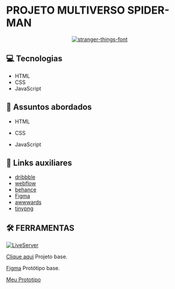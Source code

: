 # PROJETO MULTIVERSO SPIDER-MAN

<p align="center">
    <a href="https://fontmeme.com/stranger-things-font/"><img src="https://fontmeme.com/permalink/241214/89466be3a0dbc7baba2a1dea3c4ef1d0.png" alt="stranger-things-font" border="0"></a>
</p>


## 💻 Tecnologias
- HTML
- CSS
- JavaScript

## 💬 Assuntos abordados
- HTML
  
- CSS
  
- JavaScript


## 🔗 Links auxiliares

- [dribbble](https://dribbble.com/)
- [webflow](https://webflow.com/)
- [behance](https://www.behance.net/) 
- [Figma](https://www.figma.com/) 
- [awwwards](https://www.awwwards.com/) 
- [tinypng](https://tinypng.com/)
  

## 🛠️ FERRAMENTAS
[![LiveServer](https://img.shields.io/badge/Live_Server-000?style=for-the-badge&logo=Live%20Server&labelColor=rgb(235%2C%2058%2C%20248))](https://github.com/ritwickdey/vscode-live-server-plus-plus)



[Clique aqui](https://github.com/elidianaandrade/dio-lab-portfolio) Projeto base.

[Figma](https://www.figma.com/design/0YtLjd6KJsyj429smZAqDr/Figma-Construindo-seu-Portfolio-Front-end-do-Zero?node-id=0-1&p=f&t=8pfkoydzVXsJ4vLP-0) Protótipo base.

[Meu Prototipo](https://www.figma.com/design/reTwOVITw4C9h8SXmU8ZGZ/Portif%C3%B3lio?node-id=0-1&p=f&t=79aBUlQMNOjSqp7R-0)